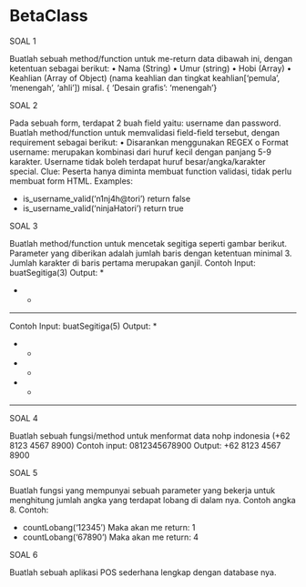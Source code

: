 # BetaClass  

SOAL 1 

Buatlah sebuah method/function untuk me-return data dibawah ini, dengan ketentuan
sebagai berikut:
• Nama (String)
• Umur (string)
• Hobi (Array)
• Keahlian (Array of Object) (nama keahlian dan tingkat keahlian[‘pemula’,
‘menengah’, ‘ahli’]) misal. { ‘Desain grafis’: ‘menengah’}

SOAL 2

Pada sebuah form, terdapat 2 buah field yaitu: username dan password. Buatlah
method/function untuk memvalidasi field-field tersebut, dengan requirement sebagai
berikut:
• Disarankan menggunakan REGEX
o Format username: merupakan kombinasi dari huruf kecil dengan panjang 5-9
karakter. Username tidak boleh terdapat huruf besar/angka/karakter special.
Clue:
Peserta hanya diminta membuat function validasi, tidak perlu membuat form HTML.
Examples:
- is_username_valid(‘n1nj4h@tori’)
return false
- is_username_valid(‘ninjaHatori’)
return true

SOAL 3

Buatlah method/function untuk mencetak segitiga seperti gambar berikut. Parameter
yang diberikan adalah jumlah baris dengan ketentuan minimal 3. Jumlah karakter di baris
pertama merupakan ganjil.
Contoh Input: buatSegitiga(3)
Output:
*
* *
* * * * *
Contoh Input: buatSegitiga(5)
Output:
*
* *
* *
* *
* * * * * * * * *

SOAL 4

Buatlah sebuah fungsi/method untuk menformat data nohp indonesia (+62 8123 4567
8900)
Contoh input: 0812345678900
Output: +62 8123 4567 8900

SOAL 5

Buatlah fungsi yang mempunyai sebuah parameter yang bekerja untuk menghitung
jumlah angka yang terdapat lobang di dalam nya. Contoh angka 8.
Contoh:
- countLobang(‘12345’)
Maka akan me return: 1
- countLobang(‘67890’)
Maka akan me return: 4

SOAL 6

Buatlah sebuah aplikasi POS sederhana lengkap dengan database nya.
